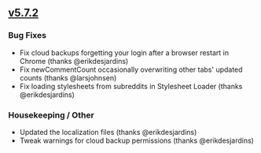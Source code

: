 ## [v5.7.2](https://github.com/honestbleeps/Reddit-Enhancement-Suite/releases/v5.7.2)


### Bug Fixes

- Fix cloud backups forgetting your login after a browser restart in Chrome (thanks @erikdesjardins)
- Fix newCommentCount occasionally overwriting other tabs' updated counts (thanks @larsjohnsen)
- Fix loading stylesheets from subreddits in Stylesheet Loader (thanks @erikdesjardins)

### Housekeeping / Other

- Updated the localization files (thanks @erikdesjardins)
- Tweak warnings for cloud backup permissions (thanks @erikdesjardins)
